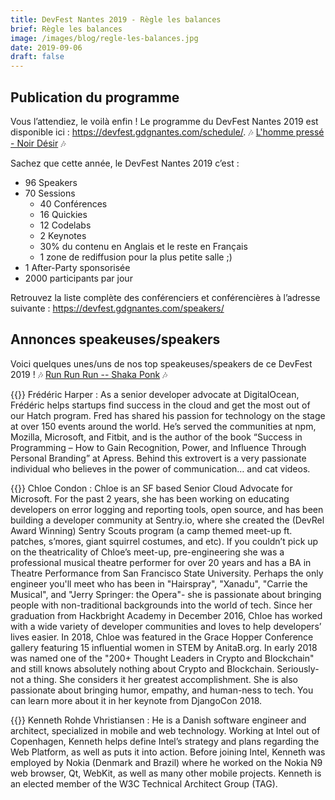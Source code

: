 ```yaml
---
title: DevFest Nantes 2019 - Règle les balances
brief: Règle les balances
image: /images/blog/regle-les-balances.jpg
date: 2019-09-06
draft: false
---
```


## Publication du programme
Vous l’attendiez, le voilà enfin ! Le programme du DevFest Nantes 2019 est disponible ici : https://devfest.gdgnantes.com/schedule/. 🎶 [L'homme pressé - Noir Désir](https://www.youtube.com/watch?v=by1RRP9wa_Y) 🎶

Sachez que cette année, le DevFest Nantes 2019 c’est :

* 96 Speakers
* 70 Sessions
    * 40 Conférences 
    * 16 Quickies
    * 12 Codelabs
    * 2 Keynotes
    * 30% du contenu en Anglais et le reste en Français
    * 1 zone de rediffusion pour la plus petite salle ;)
* 1 After-Party sponsorisée
* 2000 participants par jour

Retrouvez la liste complète des conférenciers et conférencières à l’adresse suivante : https://devfest.gdgnantes.com/speakers/

## Annonces speakeuses/speakers
Voici quelques unes/uns de nos top speakeuses/speakers de ce DevFest 2019 ! 🎶 [Run Run Run -- Shaka Ponk](https://www.youtube.com/watch?v=eVMBs_I8iqk) 🎶

{{<centered-img src="/images/speakers/frederic_harper.jpg" alt="Frédéric Harper" width="150">}} 
Frédéric Harper : As a senior developer advocate at DigitalOcean, Frédéric helps startups find success in the cloud and get the most out of our Hatch program. Fred has shared his passion for technology on the stage at over 150 events around the world. He’s served the communities at npm, Mozilla, Microsoft, and Fitbit, and is the author of the book “Success in Programming – How to Gain Recognition, Power, and Influence Through Personal Branding” at Apress. Behind this extrovert is a very passionate individual who believes in the power of communication… and cat videos.

{{<centered-img src="/images/speakers/chloe_condon.jpg" alt="Chloe Condon" width="150">}} 
Chloe Condon : Chloe is an SF based Senior Cloud Advocate for Microsoft. For the past 2 years, she has been working on educating developers on error logging and reporting tools, open source, and has been building a developer community at Sentry.io, where she created the (DevRel Award Winning) Sentry Scouts program (a camp themed meet-up ft. patches, s’mores, giant squirrel costumes, and etc). If you couldn’t pick up on the theatricality of Chloe’s meet-up, pre-engineering she was a professional musical theatre performer for over 20 years and has a BA in Theatre Performance from San Francisco State University. Perhaps the only engineer you'll meet who has been in "Hairspray", "Xanadu", "Carrie the Musical", and "Jerry Springer: the Opera"- she is passionate about bringing people with non-traditional backgrounds into the world of tech. Since her graduation from Hackbright Academy in December 2016, Chloe has worked with a wide variety of developer communities and loves to help developers’ lives easier. In 2018, Chloe was featured in the Grace Hopper Conference gallery featuring 15 influential women in STEM by AnitaB.org. In early 2018 was named one of the "200+ Thought Leaders in Crypto and Blockchain" and still knows absolutely nothing about Crypto and Blockchain. Seriously- not a thing. She considers it her greatest accomplishment. She is also passionate about bringing humor, empathy, and human-ness to tech. You can learn more about it in her keynote from DjangoCon 2018.

{{<centered-img src="/images/speakers/kenneth_rohde_christiansen.jpg" alt="Kenneth Rohde Vhristiansen" width="150">}} 
Kenneth Rohde Vhristiansen : He is a Danish software engineer and architect, specialized in mobile and web technology. Working at Intel out of Copenhagen, Kenneth helps define Intel’s strategy and plans regarding the Web Platform, as well as puts it into action. Before joining Intel, Kenneth was employed by Nokia (Denmark and Brazil) where he worked on the Nokia N9 web browser, Qt, WebKit, as well as many other mobile projects. Kenneth is an elected member of the W3C Technical Architect Group (TAG).
